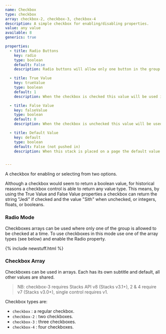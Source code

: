 ```yaml
---
name: Checkbox
type: checkbox
array: checkbox-2, checkbox-3, checkbox-4
description: A simple checkbox for enabling/disabling properties.
value: any value
available: 8
generics: true

properties:
  - title: Radio Buttons
    key: radio
    type: boolean
    default: False
    description: Radio buttons will allow only one button in the group to be pushed.

  - title: True Value
    key: trueValue
    type: boolean
    default: 1
    description: When the checkbox is checked this value will be used in replacement templates.

  - title: False Value
    key: falseValue
    type: boolean
    default: 0
    description: When the checkbox is unchecked this value will be used in replacement templates.

  - title: Default Value
    key: default
    type: boolean
    default: False (not pushed in)
    description: When this stack is placed on a page the default value will be used. The default value should be either the true or false values.


---
```


A checkbox for enabling or selecting from two options. 

Although a checkbox would seem to return a boolean value, for historical reasons a checkbox control is able to return any value type. This means, by using the True Value and False Value properties a checkbox can return the string "Jedi" if checked and the value "Sith" when unchecked, or integers, floats, or booleans.


### Radio Mode

Checkboxes arrays can be used where only one of the group is allowed to be checked at a time.  To use checkboxes in this mode use one of the array types (see below) and enable the Radio property.


{% include newstuff.html %}
### Checkbox Array

Checkboxes can be used in arrays.  Each has its own subtitle and default, all other values are shared.

> NB: checkbox-3 requires Stacks API v8 (Stacks v3.1+), 2 & 4 require v7 (Stacks v3.0+), single control requires v1.

Checkbox types are:

- `checkbox` : a regular checkbox.
- `checkbox-2` : two checkboxes.
- `checkbox-3` : three checkboxes.
- `checkbox-4` : four checkboxes.
